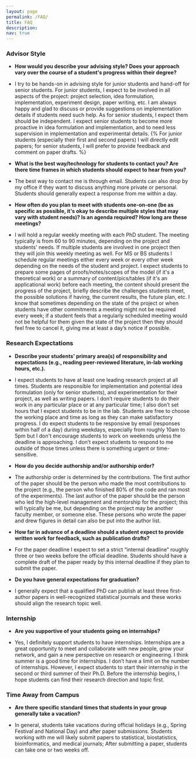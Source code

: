```yaml
---
layout: page
permalink: /FAQ/
title: FAQ
description: 
nav: true
---
```


<div class="FAQ">
  
<h3>Advisor Style</h3> 
  
  <ul>
<li><p><b>How would you describe your advising style? Does your approach vary over the course of a student's progress within their degree?</b></p>
</li>
<li><p> I try to be hands-on in advising style for junior students and hand-off for senior students. For junior students, I expect to be involved in all aspects of the project: project selection, idea formulation, implementation, experiment design, paper writing, etc. I am always happy and glad to discuss or provide suggestions on implementation details if students need such help. As for senior students, I expect them should be independent. I expect senior students to become more proactive in idea formulation and implementation, and to need less supervision in implementation and experimental details. 
{% For junior students (especially their first and second papers) I will directly edit papers; for senior students, I will prefer to provide feedback and comment on paper drafts. %}
 </p>
</li>
</ul>
  
   <ul>
<li><p><b>What is the best way/technology for students to contact you? Are there time frames in which students should expect to hear from you?</b></p>
</li>
<li><p>The best way to contact me is through email. Students can also drop by my office if they want to discuss anything more private or personal. Students should generally expect a response from me within a day.  </p>
</li>
</ul>
  
    
<ul>
<li><p><b>How often do you plan to meet with students one-on-one (be as specific as possible, it's okay to describe multiple styles that may vary with student needs)? Is an agenda required? How long are these meetings?</b></p>
</li>
<li><p> I will hold a regular weekly meeting with each PhD student. The meeting typically is from 60 to 90 minutes, depending on the project and students' needs. If multiple students are involved in one project then they will join this weekly meeting as well. For MS or BS students I schedule regular meetings either every week or every other week depending on the needs of the student and project. I expect students to prepare some pages of proofs/notes/scopes of the model (if it's a theoretical work) or a summary of content/pics/tables (if it's an applicational work) before each meeting, the content should present the progress of the project, briefly describe the challenges students meet, the possible solutions if having, the current results, the future plan, etc. I know that sometimes depending on the state of the project or when students have other commitments a meeting might not be required every week; if a student feels that a regularly scheduled meeting would not be helpful for them given the state of the project then they should feel free to cancel it, giving me at least a day’s notice if possible.

  </p>
</li>
</ul>
 
<h3> Research Expectations </h3>
<ul>
<li><p><b>Describe your students' primary area(s) of responsibility and expectations (e.g., reading peer-reviewed literature, in-lab working hours, etc.).</b></p>
</li>
<li><p>I expect students to have at least one leading research project at all times. Students are responsible for implementation and potential idea formulation (only for senior students), and experimentation for their project, as well as writing papers. I don’t require students to do their work in any particular place or at any particular time; I also don’t set hours that I expect students to be in the lab. Students are free to choose the working place and time as long as they can make satisfactory progress. I do expect students to be responsive by email (responses within half of a day) during weekdays, especially from roughly 10am to 5pm but I don't encourage students to work on weekends unless the deadline is approaching. I don’t expect students to respond to me outside of those times unless there is something urgent or time-sensitive.
</p>
</li>
</ul> 
  
<ul>
<li><p><b>How do you decide authorship and/or authorship order?</b></p>
</li>
<li><p> The authorship order is determined by the contributions. The first author of the paper should be the person who made the most contributions to the project (e.g., the person who finished 80% of the code and ran most of the experiments). The last author of the paper should be the person who led the high-level management and mentorship for the project; this will typically be me, but depending on the project may be another faculty member, or someone else. These persons who wrote the paper and drew figures in detail can also be put into the author list. 
 </p>
</li>
</ul>
  
 <ul>
<li><p><b>How far in advance of a deadline should a student expect to provide written work for feedback, such as publication drafts?</b></p>
</li>
<li><p> For the paper deadline I expect to set a strict “internal deadline” roughly three or two weeks before the official deadline. Students should have a complete draft of the paper ready by this internal deadline if they plan to submit the paper. 
 </p>
</li>
</ul>
  
  
<ul>
<li><p><b>Do you have general expectations for graduation?</b></p>
</li>
<li><p> I generally expect that a qualified PhD can publish at least three first-author papers in well-recognized statistical journals and these works should align the research topic well. </p>
</li>
</ul>
  
<h3> Internship </h3>
<ul>
<li><p><b>Are you supportive of your students going on internships?</b></p>
</li>
<li><p>Yes, I definitely support students to have internships. Internships are a great opportunity to meet and collaborate with new people, grow your network, and gain a new perspective on research or engineering. I think summer is a good time for internships. I don’t have a limit on the number of internships. However, I expect students to start their internship in the second or third summer of their Ph.D. Before the internship begins, I hope students can find their research direction and topic first. 
</p>
</li>
</ul>
  
  
  <h3> Time Away from Campus </h3>  
 
  <ul>
<li><p><b>Are there specific standard times that students in your group generally take a vacation?</b></p>
</li>
<li><p>In general, students take vacations during official holidays (e.g., Spring Festival and National Day) and after paper submissions. Students working with me will likely submit papers to statistical, biostatistics, bioinformatics, and medical journals; After submitting a paper, students can take one or two weeks off.</p>
</li>
</ul>
  
</div>
